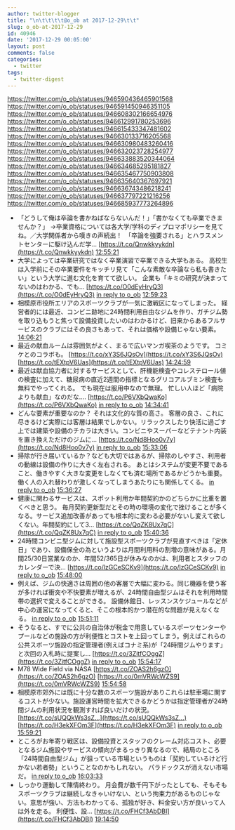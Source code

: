 ```yaml
---
author: twitter-blogger
title: "\n\t\t\t\t@o_ob at 2017-12-29\t\t"
slug: o_ob-at-2017-12-29
id: 40946
date: '2017-12-29 00:05:00'
layout: post
comments: false
categories:
  - twitter
tags:
  - twitter-digest
---
```


https://twitter.com/o_ob/statuses/946590436465901568 https://twitter.com/o_ob/statuses/946591450946351105 https://twitter.com/o_ob/statuses/946608302166654976 https://twitter.com/o_ob/statuses/946612991780253696 https://twitter.com/o_ob/statuses/946615433347481602 https://twitter.com/o_ob/statuses/946630133716205568 https://twitter.com/o_ob/statuses/946630980483260416 https://twitter.com/o_ob/statuses/946632023728254977 https://twitter.com/o_ob/statuses/946633883520344064 https://twitter.com/o_ob/statuses/946634685295181827 https://twitter.com/o_ob/statuses/946635467750903808 https://twitter.com/o_ob/statuses/946635640367697921 https://twitter.com/o_ob/statuses/946636743486218241 https://twitter.com/o_ob/statuses/946637797221216256 https://twitter.com/o_ob/statuses/946685937773264896  

*   「どうして俺は卒論を書かねばならないんだ！」「書かなくても卒業できませんか？」 →卒業資格については各大学/学科のディプロマポリシーを見てね。／大学関係者から嘆きの声続出！　「卒論を強要される」とハラスメントセンターに駆け込んだ学… [https://t.co/Qnwkkyykdn](https://t.co/Qnwkkyykdn) [12:55:21](https://twitter.com/o_ob/statuses/946590436465901568)
*   大学によっては卒業研究ではなく卒業演習で卒業できる大学もある。 高校生は入学前にその卒業要件をキッチリ見て「こんな素敵な卒論なら私も書きたい」という大学に進む文化を育てて欲しい。 企業も「キミの研究が決まってないのはわかる、でも… [https://t.co/O0dEyHryQ3](https://t.co/O0dEyHryQ3) [in reply to o_ob](https://twitter.com/o_ob/statuses/946590436465901568) [12:59:23](https://twitter.com/o_ob/statuses/946591450946351105)
*   相模原市役所エリアのスポーツクラブが一気に激戦区になってしまった。 経営者的には最近、コンビニ跡地に24時間利用自由なジムを作り、ガチジム勢を取り込もうと焦って設備投資したいのはわかるけど、旧来からあるフルサービスのクラブにはその良さもあって、それは価格や設備じゃない要素。 [14:06:21](https://twitter.com/o_ob/statuses/946608302166654976)
*   最近の献血ルームは雰囲気がよく、まるで広いマンガ喫茶のようです。 コミケとのコラボも。 [https://t.co/xY3S6JQsOv](https://t.co/xY3S6JQsOv) [https://t.co/tEXtpV6Uas](https://t.co/tEXtpV6Uas) [14:24:59](https://twitter.com/o_ob/statuses/946612991780253696)
*   最近は献血協力者に対するサービスとして、肝機能検査やコレステロール値の検査に加えて、糖尿病の直近2週間の指標となるグリコアルブミン検査も無料でやってくれる。 でも現在は服用中なので無理。 忙しい人ほど「病院よりも献血」なのだな.… [https://t.co/P6VXbQwaKo](https://t.co/P6VXbQwaKo) [in reply to o_ob](https://twitter.com/o_ob/statuses/946612991780253696) [14:34:41](https://twitter.com/o_ob/statuses/946615433347481602)
*   どんな要素が重要なのか？ それは文化的な質の高さ。 客層の良さ、これに尽きるけど実際には客層は結果でしかない。リラックスしたり快活に過ごす上では建築や設備のチカラは大きい。コンビニやスーパーなどテナント内装を置き換えただけのジムに… [https://t.co/Nd8Hoo0v7y](https://t.co/Nd8Hoo0v7y) [in reply to o_ob](https://twitter.com/o_ob/statuses/946608302166654976) [15:33:06](https://twitter.com/o_ob/statuses/946630133716205568)
*   掃除が行き届いているか？なども大切ではあるが、掃除のしやすさ、利用者の動線は設備の作りに大きく左右される。 あとはシステムが変更不要であること、働きやすく大きな変更をしなくても済む場所であるかどうかも重要。 働く人の入れ替わりが激しくなってしまうあたりにも関係してくる。 [in reply to o_ob](https://twitter.com/o_ob/statuses/946630133716205568) [15:36:27](https://twitter.com/o_ob/statuses/946630980483260416)
*   健康に関わるサービスは、スポット利用か年間契約かのどちらかに比重を置くべきと思う。 毎月契約更新型だとその時の環境の変化で挫けることが多くなる。サービス追加改善があっても根本的に変わる必要がないし変えて欲しくない。年間契約にして3… [https://t.co/QqZK8Ux7qC](https://t.co/QqZK8Ux7qC) [in reply to o_ob](https://twitter.com/o_ob/statuses/946630133716205568) [15:40:36](https://twitter.com/o_ob/statuses/946632023728254977)
*   24時間コンビニ型ジムに対して施設型スポーツクラブが見直すべきは「定休日」であり、設備保全の為というよりは月間利用料の割増の意味がある。月間25/30日営業なのか、年間52/365日が休みなのかは、利用者とスタッフのカレンダーで決… [https://t.co/lzGCeSCKv9](https://t.co/lzGCeSCKv9) [in reply to o_ob](https://twitter.com/o_ob/statuses/946632023728254977) [15:48:00](https://twitter.com/o_ob/statuses/946633883520344064)
*   例えば、ジムの快適さは周囲の他の客層で大幅に変わる。同じ機器を使う客が多ければ衝突や不快要素が増えるが、24時間自由型ジムはそれを利用時間帯の選択で変えることができる。 設備休館日、レッスンスケジュールなどが中心の運営になってくると、そこの根本的かつ潜在的な問題が見えなくなる。 [in reply to o_ob](https://twitter.com/o_ob/statuses/946633883520344064) [15:51:11](https://twitter.com/o_ob/statuses/946634685295181827)
*   そうなると、すでに公共の自治体が税金で用意しているスポーツセンターやプールなどの施設の方が利便性とコストを上回ってしまう。例えばこれらの公共スポーツ施設の指定管理者(例えばコナミ系)が「24時間ジムやります」と次回の入札時に提案し… [https://t.co/3ZitfCOggZ](https://t.co/3ZitfCOggZ) [in reply to o_ob](https://twitter.com/o_ob/statuses/946634685295181827) [15:54:17](https://twitter.com/o_ob/statuses/946635467750903808)
*   M78 Wide Field via NASA [https://t.co/ZOAS2h6gzO](https://t.co/ZOAS2h6gzO) [https://t.co/0mVRWcWZS9](https://t.co/0mVRWcWZS9) [15:54:58](https://twitter.com/o_ob/statuses/946635640367697921)
*   相模原市郊外には既に十分な数のスポーツ施設がありこれらは駐車場に関するコストが少ない。施設運営時間を拡大できるかどうかは指定管理者が24時間ジムの利用状況を観測すれば良いだけの状況。 [https://t.co/sUQQkWs3sZ…](https://t.co/sUQQkWs3sZ…) [https://t.co/H3ekXFOm3F](https://t.co/H3ekXFOm3F) [in reply to o_ob](https://twitter.com/o_ob/statuses/946635467750903808) [15:59:21](https://twitter.com/o_ob/statuses/946636743486218241)
*   ところがお年寄り戦区は、設備投資とスタッフのクレーム対応コスト、必要となるジム施設やサービスの傾向がまるっきり異なるので、結局のところ「24時間自由型ジム」が狙っている市場というものは「契約しているけど行かない若者勢」ということなのかもしれない。 パラドックスが消えない市場だ。 [in reply to o_ob](https://twitter.com/o_ob/statuses/946636743486218241) [16:03:33](https://twitter.com/o_ob/statuses/946637797221216256)
*   しっかり運動して陳情終わり。 月会費が数千円下がったとしても、そもそもスポーツクラブは継続しなきゃいけない、という拘束力があるものじゃない。意思が強い、方法もわかってる、孤独が好き、料金安い方が良いって人は外を走る。 利便性、設… [https://t.co/FHCf3AbDBI](https://t.co/FHCf3AbDBI) [19:14:50](https://twitter.com/o_ob/statuses/946685937773264896)